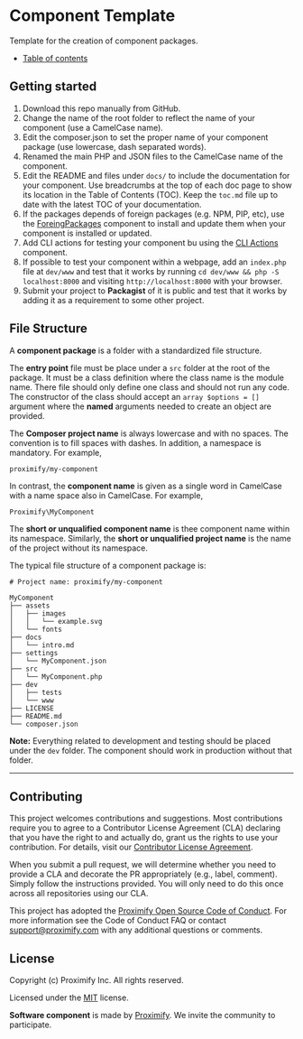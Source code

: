 # Component Template

Template for the creation of component packages.

<!-- The TOC can be provided inline as nested bullets or in a separate file. Regardless, this starter file should have links to other root-level doc files so that a reader can navigate all the documentation by reading the text and clicking on hyperlinks within it. -->

-   [Table of contents](docs/toc.md)

## Getting started

1. Download this repo manually from GitHub.
1. Change the name of the root folder to reflect the name of your component (use a CamelCase name).
1. Edit the composer.json to set the proper name of your component package (use lowercase, dash separated words).
1. Renamed the main PHP and JSON files to the CamelCase name of the component.
1. Edit the README and files under `docs/` to include the documentation for your component. Use breadcrumbs at the top of each doc page to show its location in the Table of Contents (TOC). Keep the `toc.md` file up to date with the latest TOC of your documentation.
1. If the packages depends of foreign packages (e.g. NPM, PIP, etc), use the [ForeingPackages](https://packagist.org/packages/proximify/foreign-packages) component to install and update them when your component is installed or updated.
1. Add CLI actions for testing your component bu using the [CLI Actions](https://packagist.org/packages/proximify/cli-actions) component.
1. If possible to test your component within a webpage, add an `index.php` file at `dev/www` and test that it works by running `cd dev/www && php -S localhost:8000` and visiting `http://localhost:8000` with your browser.
1. Submit your project to **Packagist** of it is public and test that it works by adding it as a requirement to some other project.

## File Structure

A **component package** is a folder with a standardized file structure.

The **entry point** file must be place under a `src` folder at the root of the package. It must be a class definition where the class name is the module name. There file should only define one class and should not run any code. The constructor of the class should accept an `array $options = []` argument where the **named** arguments needed to create an object are provided.

The **Composer project name** is always lowercase and with no spaces. The convention is to fill spaces with dashes. In addition, a namespace is mandatory. For example,

    proximify/my-component

In contrast, the **component name** is given as a single word in CamelCase with a name space also in CamelCase. For example,

    Proximify\MyComponent

The **short or unqualified component name** is thee component name within its namespace. Similarly, the **short or unqualified project name** is the name of the project without its namespace.

The typical file structure of a component package is:

```
# Project name: proximify/my-component

MyComponent
├── assets
│   ├── images
│   │   └── example.svg
│   └── fonts
├── docs
│   └── intro.md
├── settings
│   └── MyComponent.json
├── src
│   └── MyComponent.php
├── dev
│   ├── tests
│   └── www
├── LICENSE
├── README.md
└── composer.json
```

**Note:** Everything related to development and testing should be placed under the `dev` folder. The component should work in production without that folder.

---

## Contributing

This project welcomes contributions and suggestions. Most contributions require you to agree to a Contributor License Agreement (CLA) declaring that you have the right to and actually do, grant us the rights to use your contribution. For details, visit our [Contributor License Agreement](https://github.com/Proximify/community/blob/master/docs/proximify-contribution-license-agreement.pdf).

When you submit a pull request, we will determine whether you need to provide a CLA and decorate the PR appropriately (e.g., label, comment). Simply follow the instructions provided. You will only need to do this once across all repositories using our CLA.

This project has adopted the [Proximify Open Source Code of Conduct](https://github.com/Proximify/community/blob/master/docs/code_of_conduct.md). For more information see the Code of Conduct FAQ or contact support@proximify.com with any additional questions or comments.

## License

Copyright (c) Proximify Inc. All rights reserved.

Licensed under the [MIT](https://opensource.org/licenses/MIT) license.

**Software component** is made by [Proximify](https://proximify.com). We invite the community to participate.
